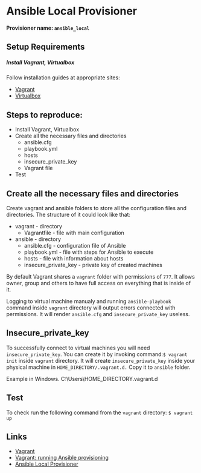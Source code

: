 # Ansible Local Provisioner

**Provisioner name: `ansible_local`**

## Setup Requirements

##### Install Vagrant, Virtualbox

Follow installation guides at appropriate sites:
- [Vagrant](https://developer.hashicorp.com/vagrant/docs/installation)
- [Virtualbox](https://www.virtualbox.org/wiki/Downloads)

## Steps to reproduce:

- Install Vagrant, Virtualbox
- Create all the necessary files and directories
    - ansible.cfg
    - playbook.yml
    - hosts
    - insecure_private_key
    - Vagrant file
- Test

## Create all the necessary files and directories

Create vagrant and ansible folders to store all the configuration files and directories. The structure of it could look like that:

- vagrant - directory
    - Vagrantfile - file with main configuration
- ansible - directory
    - ansible.cfg - configuration file of Ansible
    - playbook.yml - file with steps for Ansible to execute
    - hosts - file with information about hosts
    - insecure_private_key - private key of created machines

By default Vagrant shares a `vagrant` folder with permissions of `777`. It allows owner, group and others to have full access on everything that is inside of it.

Logging to virtual machine manualy and running `ansible-playbook` command inside `vagrant` directory will output errors connected with permissions. It will render `ansible.cfg` and `insecure_private_key` useless.

## Insecure_private_key

To successfully connect to virtual machines you will need `insecure_private_key`. You can create it by invoking command:`$ vagrant init` inside `vagrant` directory. It will create `insecure_private_key` inside your physical machine in `HOME_DIRECTORY/.vagrant.d.` Copy it to `ansible` folder.

Example in Windows. C:\Users\HOME_DIRECTORY\.vagrant.d

## Test

To check run the following command from the `vagrant` directory: `$ vagrant up`

## Links

- [Vagrant](https://youtube.com/playlist?list=PLTd5ehIj0goPCodyeh2ThX37Ceh-2torY)
- [Vagrant: running Ansible provisioning](https://stackoverflow.com/questions/59678447/vagrant-running-ansible-provisioning-after-all-vms-booted-ansible-cannot-conne)
- [Ansible Local Provisioner](https://developer.hashicorp.com/vagrant/docs/provisioning/ansible_local#tips-and-tricks)